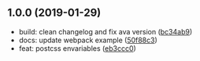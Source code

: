 ## 1.0.0 (2019-01-29)

* build: clean changelog and fix ava version ([bc34ab9](https://github.com/scrum/postcss-envariables/commit/bc34ab9))
* docs: update webpack example ([50f88c3](https://github.com/scrum/postcss-envariables/commit/50f88c3))
* feat: postcss envariables ([eb3ccc0](https://github.com/scrum/postcss-envariables/commit/eb3ccc0))



